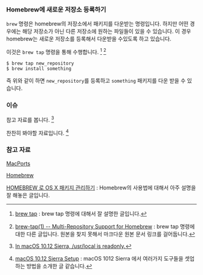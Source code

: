 ### Homebrew에 새로운 저장소 등록하기 

`brew` 명령은 homebrew의 저장소에서 패키지를 다운받는 명령입니다. 하지만 어떤 경우에는 해당 저장소가 아닌 다른 저장소에 원하는 파일들이 있을 수 있습니다. 이 경우 homebrew는 새로운 저장소를 등록해서 다운받을 수있도록 하고 있습니다.

이것은 `brew tap` 명령을 통해 수행합니다. [^brew-tap]  [^brew-tap-1]

```
$ brew tap new_repository
$ brew install something
```

즉 위와 같이 하면 `new_repository`를 등록하고 `something` 패키지를 다운 받을 수 있습니다. 

### 이슈

참고 자료를 봅니다. [^brew-issues]

찬찬히 봐야할 자료입니다. [^kevinelliott]

### 참고 자료

[MacPorts](https://www.macports.org)

[Homebrew](http://brew.sh)

[HOMEBREW 로 OS X 패키지 관리하기](https://rkjun.wordpress.com/2013/07/14/os-x-missing-package-manager-home-brew/) : Homebrew의 사용법에 대해서 아주 설명을 잘 해놓은 글입니다.

[^brew-tap]: [brew tap](https://github.com/Homebrew/brew/blob/master/docs/brew-tap.md) : brew tap 명령에 대해서 잘 설명한 글입니다. 

[^brew-tap-1]: [brew-tap(1) -- Multi-Repository Support for Homebrew](https://raw.githubusercontent.com/Sharpie/homebrew/brew-tap/Library/Contributions/manpages/brew-tap.1.md) : brew tap 명령에 대한 다른 글입니다. 원본을 찾지 못해서 마크다운 원본 문서 링크를 걸어둡니다.

[^brew-issues]: [In macOS 10.12 Sierra, /usr/local is readonly.](https://github.com/Homebrew/brew/issues/385)

[^kevinelliott]: [macOS 10.12 Sierra Setup](https://gist.github.com/kevinelliott/7a152c556a83b322e0a8cd2df128235c) : macOS 1012 Sierra 에서 여러가지 도구들을 셋업하는 방법을 소개한 글 같습니다. 